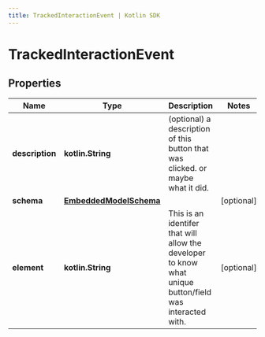 ```yaml
---
title: TrackedInteractionEvent | Kotlin SDK
---
```



# TrackedInteractionEvent

## Properties
Name | Type | Description | Notes
------------ | ------------- | ------------- | -------------
**description** | **kotlin.String** | (optional) a description of this button that was clicked. or maybe what it did. | 
**schema** | [**EmbeddedModelSchema**](EmbeddedModelSchema) |  |  [optional]
**element** | **kotlin.String** | This is an identifer that will allow the developer to know what unique button/field was interacted with. |  [optional]



